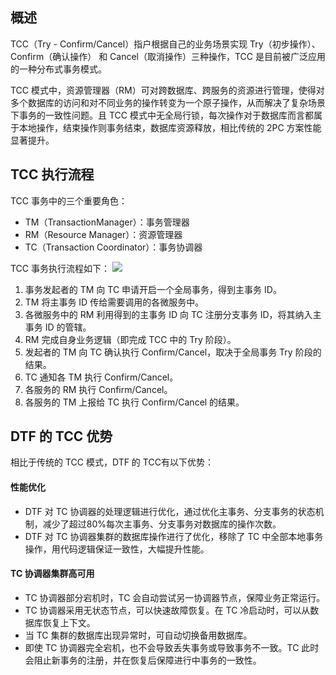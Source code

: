## 概述
TCC（Try - Confirm/Cancel）指户根据自己的业务场景实现 Try（初步操作）、Confirm（确认操作） 和 Cancel（取消操作）三种操作，TCC  是目前被广泛应用的一种分布式事务模式。

TCC 模式中，资源管理器（RM）可对跨数据库、跨服务的资源进行管理，使得对多个数据库的访问和对不同业务的操作转变为一个原子操作，从而解决了复杂场景下事务的一致性问题。且 TCC 模式中无全局行锁，每次操作对于数据库而言都属于本地操作，结束操作则事务结束，数据库资源释放，相比传统的 2PC 方案性能显著提升。

## TCC 执行流程
TCC 事务中的三个重要角色：
- TM（TransactionManager）：事务管理器
- RM（Resource Manager）：资源管理器
- TC（Transaction Coordinator）：事务协调器

TCC 事务执行流程如下：
![](https://main.qcloudimg.com/raw/2f2299cf0491b7bb9277354e7bdf1ff6.png)
1. 事务发起者的 TM 向 TC 申请开启一个全局事务，得到主事务 ID。
2. TM 将主事务 ID 传给需要调用的各微服务中。
3. 各微服务中的 RM 利用得到的主事务 ID 向 TC 注册分支事务 ID，将其纳入主事务 ID 的管辖。
4. RM 完成自身业务逻辑（即完成 TCC 中的 Try 阶段）。
5. 发起者的 TM 向 TC 确认执行 Confirm/Cancel，取决于全局事务 Try 阶段的结果。
6. TC 通知各 TM 执行 Confirm/Cancel。
7. 各服务的 RM 执行 Confirm/Cancel。
8. 各服务的 TM 上报给 TC 执行 Confirm/Cancel 的结果。

## DTF 的 TCC 优势
相比于传统的 TCC 模式，DTF 的 TCC有以下优势：
#### 性能优化
- DTF 对 TC 协调器的处理逻辑进行优化，通过优化主事务、分支事务的状态机制，减少了超过80%每次主事务、分支事务对数据库的操作次数。
- DTF 对 TC 协调器集群的数据库操作进行了优化，移除了 TC 中全部本地事务操作，用代码逻辑保证一致性，大幅提升性能。

#### TC 协调器集群高可用
- TC 协调器部分宕机时，TC 会自动尝试另一协调器节点，保障业务正常运行。
- TC 协调器采用无状态节点，可以快速故障恢复。在 TC 冷启动时，可以从数据库恢复上下文。
- 当 TC 集群的数据库出现异常时，可自动切换备用数据库。
- 即使 TC 协调器完全宕机，也不会导致丢失事务或导致事务不一致。TC 此时会阻止新事务的注册，并在恢复后保障进行中事务的一致性。






